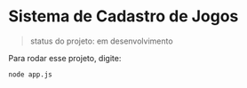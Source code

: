 <h1>Sistema de Cadastro de Jogos</h1>

>status do projeto: em desenvolvimento

Para rodar esse projeto, digite:

```
node app.js
```
